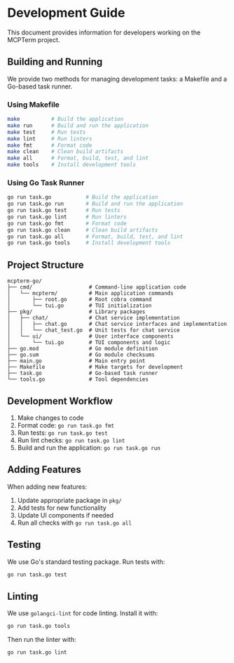 # Development Guide

This document provides information for developers working on the MCPTerm project.

## Building and Running

We provide two methods for managing development tasks: a Makefile and a Go-based task runner.

### Using Makefile

```bash
make          # Build the application
make run      # Build and run the application
make test     # Run tests
make lint     # Run linters
make fmt      # Format code
make clean    # Clean build artifacts
make all      # Format, build, test, and lint
make tools    # Install development tools
```

### Using Go Task Runner

```bash
go run task.go           # Build the application
go run task.go run       # Build and run the application
go run task.go test      # Run tests
go run task.go lint      # Run linters
go run task.go fmt       # Format code
go run task.go clean     # Clean build artifacts
go run task.go all       # Format, build, test, and lint
go run task.go tools     # Install development tools
```

## Project Structure

```
mcpterm-go/
├── cmd/                  # Command-line application code
│   └── mcpterm/          # Main application commands
│       ├── root.go       # Root cobra command
│       └── tui.go        # TUI initialization
├── pkg/                  # Library packages
│   ├── chat/             # Chat service implementation
│   │   ├── chat.go       # Chat service interfaces and implementation
│   │   └── chat_test.go  # Unit tests for chat service
│   └── ui/               # User interface components
│       └── tui.go        # TUI components and logic
├── go.mod                # Go module definition
├── go.sum                # Go module checksums
├── main.go               # Main entry point
├── Makefile              # Make targets for development
├── task.go               # Go-based task runner
└── tools.go              # Tool dependencies
```

## Development Workflow

1. Make changes to code
2. Format code: `go run task.go fmt`
3. Run tests: `go run task.go test`
4. Run lint checks: `go run task.go lint`
5. Build and run the application: `go run task.go run`

## Adding Features

When adding new features:

1. Update appropriate package in `pkg/`
2. Add tests for new functionality
3. Update UI components if needed
4. Run all checks with `go run task.go all`

## Testing

We use Go's standard testing package. Run tests with:

```bash
go run task.go test
```

## Linting

We use `golangci-lint` for code linting. Install it with:

```bash
go run task.go tools
```

Then run the linter with:

```bash
go run task.go lint
```